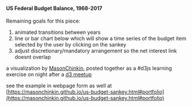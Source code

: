 #### US Federal Budget Balance, 1968-2017  

Remaining goals for this piece: 

1) animated transitions between years  
2) line or bar chart below which will show a time series of the budget item selected by the user by clicking on the sankey  
3) adjust discretionary/mandatory arrangement so the net interest link doesnt overlap  

a visualization by [MasonChinkin](https://bl.ocks.org/MasonChinkin), posted together as a #d3js learning exercise on night after a [d3 meetup](https://www.meetup.com/Bay-Area-d3-User-Group/events/252372084/)

see the example in webpage form as well at  
[https://masonchinkin.github.io/us-budget-sankey.html#portfolio](https://masonchinkin.github.io/us-budget-sankey.html#portfolio)